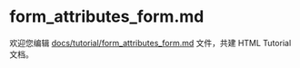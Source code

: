 form_attributes_form.md
===

欢迎您编辑 <a target="__blank" href="https://github.com/jaywcjlove/html-tutorial/blob/master/docs/tutorial/form_attributes_form.md">docs/tutorial/form_attributes_form.md</a> 文件，共建 HTML Tutorial 文档。
